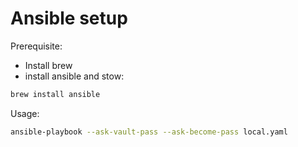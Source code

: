# Ansible setup

Prerequisite:

- Install brew
- install ansible and stow:

```sh
brew install ansible
```

Usage:

```sh
ansible-playbook --ask-vault-pass --ask-become-pass local.yaml
```
